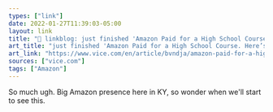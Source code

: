 ```yaml
---
types: ["link"]
date: 2022-01-27T11:39:03-05:00
layout: link
title: "🔗 linkblog: just finished 'Amazon Paid for a High School Course. Here’s What They Teach.'"
art_title: "just finished 'Amazon Paid for a High School Course. Here’s What They Teach."
art_link: "https://www.vice.com/en/article/bvndja/amazon-paid-for-a-high-school-course-heres-what-they-teach"
sources: ["vice.com"]
tags: ["Amazon"]
---
```

So much ugh. Big Amazon presence here in KY, so wonder when we'll start to see this.
